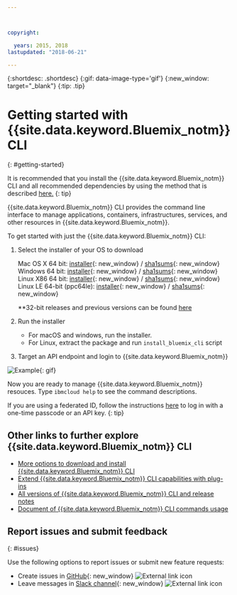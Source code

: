 ```yaml
---



copyright:

  years: 2015, 2018
lastupdated: "2018-06-21"

---
```



{:shortdesc: .shortdesc}
{:gif: data-image-type='gif'}
{:new_window: target="_blank"}
{:tip: .tip}



# Getting started with {{site.data.keyword.Bluemix_notm}} CLI
{: #getting-started}

It is recommended that you install the {{site.data.keyword.Bluemix_notm}} CLI and all recommended dependencies by using the method that is described [here.](/docs/cli/index.html)
{: tip}


{{site.data.keyword.Bluemix_notm}} CLI provides the command line interface to manage applications, containers, infrastructures, services, and other resources in {{site.data.keyword.Bluemix_notm}}.


To get started with just the {{site.data.keyword.Bluemix_notm}} CLI:

1. Select the installer of your OS to download

   Mac OS X 64 bit: [installer](https://clis.ng.bluemix.net/download/bluemix-cli/latest/osx){: new_window} / [sha1sums](https://clis.ng.bluemix.net/download/bluemix-cli/latest/osx/checksum){: new_window} <br>
   Windows 64 bit: [installer](https://clis.ng.bluemix.net/download/bluemix-cli/latest/win64){: new_window} / [sha1sums](https://clis.ng.bluemix.net/download/bluemix-cli/latest/win64/checksum){: new_window} <br>
   Linux X86 64 bit: [installer](https://clis.ng.bluemix.net/download/bluemix-cli/latest/linux64){: new_window} / [sha1sums](https://clis.ng.bluemix.net/download/bluemix-cli/latest/linux64/checksum){: new_window} <br>
   Linux LE 64-bit (ppc64le): [installer](https://clis.ng.bluemix.net/download/bluemix-cli/latest/ppc64le){: new_window} / [sha1sums](https://clis.ng.bluemix.net/download/bluemix-cli/latest/ppc64le/checksum){: new_window} <br>

   **32-bit releases and previous versions can be found [here](all_versions.html)

1. Run the installer
   * For macOS and windows, run the installer.
   * For Linux, extract the package and run `install_bluemix_cli` script

1. Target an API endpoint and login to {{site.data.keyword.Bluemix_notm}}

  ![Example](example.gif){: gif}

Now you are ready to manage {{site.data.keyword.Bluemix_notm}} resouces. Type `ibmcloud help` to see the command descriptions.

If you are using a federated ID, follow the instructions [here](https://console.bluemix.net/docs/iam/login_fedid.html#federated_id) to log in with a one-time passcode or an API key.
{: tip}

## Other links to further explore {{site.data.keyword.Bluemix_notm}} CLI

* [More options to download and install {{site.data.keyword.Bluemix_notm}} CLI](download_cli.html)
* [Extend {{site.data.keyword.Bluemix_notm}} CLI capabilities with plug-ins](extend_cli.html)
* [All versions of {{site.data.keyword.Bluemix_notm}} CLI and release notes](all_versions.html)
* [Document of {{site.data.keyword.Bluemix_notm}} CLI commands usage](bx_cli.html)


## Report issues and submit feedback
{: #issues}

Use the following options to report issues or submit new feature requests:
 * Create issues in [GitHub](https://github.com/IBM-Bluemix/bluemix-cli-release/issues){: new_window} ![External link icon](../../../icons/launch-glyph.svg)
 * Leave messages in [Slack channel](https://dwopen.slack.com/messages/bluemix-cli/){: new_window} ![External link icon](../../../icons/launch-glyph.svg)
